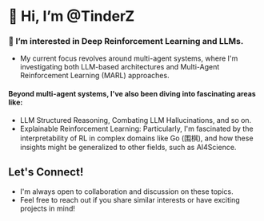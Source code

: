 # 👋 Hi, I’m @TinderZ
### 👀 I’m interested in Deep Reinforcement Learning and LLMs.
- My current focus revolves around multi-agent systems, where I'm investigating both LLM-based architectures and Multi-Agent Reinforcement Learning (MARL) approaches.
#### Beyond multi-agent systems, I've also been diving into fascinating areas like:
- LLM Structured Reasoning,  Combating LLM Hallucinations, and so on.
- Explainable Reinforcement Learning: Particularly, I'm fascinated by the interpretability of RL in complex domains like Go (围棋), and how these insights might be generalized to other fields, such as AI4Science.
## Let's Connect!
- I'm always open to collaboration and discussion on these topics. 
- Feel free to reach out if you share similar interests or have exciting projects in mind!
<!---
TinderZ/TinderZ is a ✨ special ✨ repository because its `README.md` (this file) appears on your GitHub profile.
You can click the Preview link to take a look at your changes.
--->
